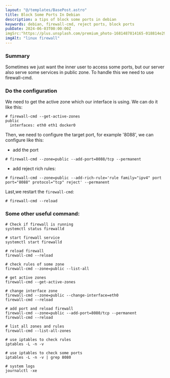 ```yaml
---
layout: "@/templates/BasePost.astro"
title: Block Some Ports In Debian
description: a tips of block some ports in debian
keywords: debian, firewall-cmd, reject ports, block ports
pubDate: 2024-06-03T00:00:00Z
imgSrc:"https://plus.unsplash.com/premium_photo-1681487814165-018814e29155?q=80&w=4140&auto=format&fit=crop&ixlib=rb-4.0.3&ixid=M3wxMjA3fDB8MHxwaG90by1wYWdlfHx8fGVufDB8fHx8fA%3D%3D"
imgAlt: "linux firewall"
---
```


### Summary

Sometimes we just want the inner user to access some ports, but our server also serve some services in public zone. To handle this we need to use firewall-cmd.

### Do the configuration

We need to get the active zone which our interface is using. We can do it like this:

```
# firewall-cmd --get-active-zones
public
  interfaces: eth0 eth1 docker0

```

Then, we need to configure the target port, for example '8088', we can configure like this:

- add the port

```
# firewall-cmd --zone=public --add-port=8088/tcp --permanent

```

- add reject rich rules:

```
# firewall-cmd --zone=public --add-rich-rule='rule family="ipv4" port port="8088" protocol="tcp" reject' --permanent

```

Last,we restart the `firewall-cmd`:

```
# firewall-cmd --reload
```

### Some other useful command:

```
# Check if firewall is running
systemctl status firewalld

# start firewall service
systemctl start firewalld

# reload firewall
firewall-cmd --reload

# check rules of some zone
firewall-cmd --zone=public --list-all

# get active zones
firewall-cmd --get-active-zones

# change interface zone
firewall-cmd --zone=public --change-interface=eth0
firewall-cmd --reload

# add port and reload firewall
firewall-cmd --zone=public --add-port=8080/tcp --permanent
firewall-cmd --reload

# list all zones and rules
firewall-cmd --list-all-zones

# use iptables to check rules
iptables -L -n -v

# use iptables to check some ports
iptables -L -n -v | grep 8080

# system logs
journalctl -xe

```
